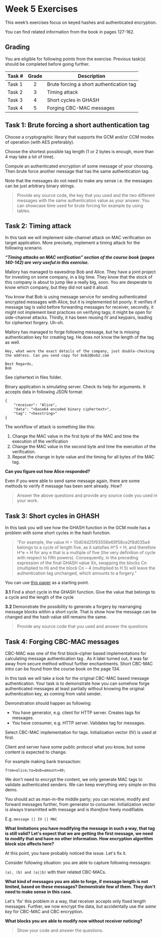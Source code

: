 # Week 5 Exercises

This week’s exercises focus on keyed hashes and authenticated encryption.

You can find related information from the book in pages 127-162. 

## Grading

You are eligible for following points from the exercise. Previous task(s) should be completed before going further.

Task #|Grade|Description|
-----|:---:|-----------|
Task 1 | 2 | Brute forcing a short authentication tag 
Task 2 | 3 | Timing attack
Task 3 | 4 | Short cycles in GHASH
Task 4 | 5 | Forging CBC-MAC messages

## Task 1: Brute forcing a short authentication tag

Choose a cryptographic library that supports the GCM and/or CCM modes of operation (with AES preferably). 

Choose the shortest possible tag length (1 or 2 bytes is enough, more than 4 may take a lot of time).

Compute an authenticated encryption of some message of your choosing. Then brute force another message that has the same authentication tag. 

Note that the messages do not need to make any sense i.e. the messages can be just arbitrary binary strings.

> Provide any source code, the key that you used and the two different messages with the same authentication value as your answer. You can showcase time used for brute forcing for example by using tables.


## Task 2: Timing attack

In this task we will implement side-channel attack on MAC verification on target application. More precisely, implement a timing attack for the following scenario. 

***“Timing attacks on MAC verification” section of the course book (pages 140-142)  are very useful in this exercise.***

Mallory has managed to eavesdrop Bob and Alice. They have a joint project for investing on some company, in a big time. They know that the stock of this company is about to jump like a really big, soon. You are desperate to know which company, but they did not said it aloud.

You know that Bob is using message service for sending authenticated encrypted messages with Alice, but it is implemented bit poorly. It verifies if message tag is valid before forwarding messages for receiver, secondly, it might not implement best practices on verifying tags; it might be open for side-channel attacks. Thirdly, it has been reusing IV and keypairs, leading for ciphertext forgery. Uh-oh.

Mallory has managed to forge following message, but he is missing authentication key for creating tag. He does not know the length of the tag as well.

```
Hey, what were the exact details of the company, just double-checking the address. Can you send copy for bob2@bob2.com

Best Regards,
Bob
```
See ciphertext in files folder.

Binary application is simulating server. Check its help for arguments. It accepts data in following JSON format:
```
{
    "receiver": "Alice",
    "data": "<base64 encoded binary ciphertext>",
    "tag": "<hexstring>"
}
```
The workflow of attack is something like this:

  1. Change the MAC value in the first byte of the MAC and time the execution of the verification
  2. Change the MAC value in the second byte and time the execution of the verification.
  3. Repeat the change in byte value and the timing for all bytes of the MAC tag.

**Can you figure out how Alice responded?**

Even if you were able to send same message again, there are some methods to verify if message has been sent already. How?

> Answer the above questions and provide any source code you used in your work.

## Task 3: Short cycles in GHASH 
In this task you will see how the GHASH function in the GCM mode has a problem with some short cycles in the hash function.

>"For example, the value H = 10d04d25f93556e69f58ce2f8d035a4 belongs to a cycle of length five, as it satisfies H^5 = H, and therefore H^e = H for any e that is a multiple of five (the very definition of cycle with respect to fifth powers). Consequently, in the preceding expression of the final GHASH value Xn, swapping the blocks Cn (multiplied to H) and the block Cn – 4 (multiplied to H 5) will leave the authentication tag unchanged, which amounts to a forgery.” 

You can use [this paper](https://eprint.iacr.org/2011/202.pdf) as a starting point.

**3.1** Find a short cycle in the GHASH function. Give the value that belongs to a cycle and the length of the cycle

**3.2** Demonstrate the possibility to generate a forgery by rearranging message blocks within a short cycle. That is show how the message can be changed and the hash value still remains the same.

>Provide any source code that you used and answer the questions

## Task 4: Forging CBC-MAC messages

CBC-MAC was one of the first block-cipher based implementations for calculating message authentication tag . As it later turned out, it was far away from secure method without further enchantments. Short CBC-MAC intro can be found from the course book on the page 134.

In this task we will take a look for the original CBC-MAC based message authentication. Your task is to demonstrate how you can somehow forge authenticated messages at least partially without knowing the original authentication key, as coming from valid sender. 

Demonstration should happen as following:

  * You have generator, e.g. client for HTTP server. Creates tags for messages.
  * You have consumer, e.g. HTTP server. Validates tag for messages.

Select CBC-MAC implementation for tags. Initialization vector (IV) is used at first.

Client and server have some public protocol what you know, but some content is expected to change. 

For example making bank transaction:

```
from=alice;to=bob=amount=40;
```

We don't need to encrypt the content, we only generate MAC tags to validate authenticated senders. We can keep everything very simple on this demo.

You should act as man-in-the middle party; you can receive, modify and forward messages further, from generator to consumer. Initialization vector is always transmitted with message and is *therefore* freely modifiable. 

E.g. `message || IV || MAC`

**What limitations you have modifying the message in such a way, that tag is still valid? Let's expect that we are getting the first message, we need to modify that and have no other information. How encryption algorithm block size affects here?**

At this point, you have probably noticed the issue. Let's fix it.

Consider following situation: you are able to capture following messages:

`(a), (b) and (a||b)` with their related CBC-MACs.

**What kind of messages you are able to forge, if message length is not limited, based on these messages? Demonstrate few of them. They don't need to make sense in this case.**

Let's 'fix' this problem in a way, that receiver accepts only fixed length messages. Further, we now encrypt the data, but accidentally use *the same key* for CBC-MAC and CBC encryption.

**What blocks you are able to modify now without receiver noticing?**

> Show your code and answer the questions.
